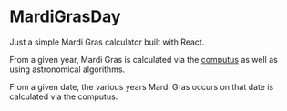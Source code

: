 # MardiGrasDay

Just a simple Mardi Gras calculator built with React.

From a given year, Mardi Gras is calculated via the [computus](https://en.wikipedia.org/wiki/Computus#Gauss'_Easter_algorithm) as well as using astronomical algorithms.

From a given date, the various years Mardi Gras occurs on that date is calculated via the computus.



